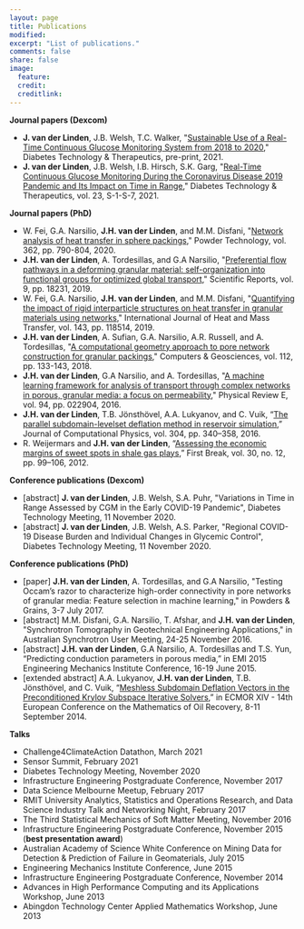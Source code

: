 ```yaml
---
layout: page
title: Publications
modified: 
excerpt: "List of publications."
comments: false
share: false
image:
  feature: 
  credit: 
  creditlink: 
---
```


**Journal papers (Dexcom)**
- **J. van der Linden**, J.B. Welsh, T.C. Walker, "[Sustainable Use of a Real-Time Continuous Glucose Monitoring System from 2018 to 2020](https://doi.org/10.1089/dia.2021.0014)," Diabetes Technology & Therapeutics, pre-print, 2021.
- **J. van der Linden**, J.B. Welsh, I.B. Hirsch, S.K. Garg, "[Real-Time Continuous Glucose Monitoring During the Coronavirus Disease 2019 Pandemic and Its Impact on Time in Range](https://doi.org/10.1089/dia.2020.0649)," Diabetes Technology & Therapeutics, vol. 23, S-1-S-7, 2021.

**Journal papers (PhD)**
- W. Fei, G.A. Narsilio, **J.H. van der Linden**, and M.M. Disfani, "[Network analysis of heat transfer in sphere packings](https://doi.org/10.1016/j.powtec.2019.11.123)," Powder Technology, vol. 362, pp. 790-804, 2020.
- **J.H. van der Linden**, A. Tordesillas, and G.A Narsilio, "[Preferential flow pathways in a deforming granular material: self-organization into functional groups for optimized global transport](https://doi.org/10.1038/s41598-019-54699-6)," Scientific Reports, vol. 9, pp. 18231, 2019.
- W. Fei, G.A. Narsilio, **J.H. van der Linden**, and M.M. Disfani, "[Quantifying the impact of rigid interparticle structures on heat transfer in granular materials using networks](https://doi.org/10.1016/j.ijheatmasstransfer.2019.118514)," International Journal of Heat and Mass Transfer, vol. 143, pp. 118514, 2019.
- **J.H. van der Linden**, A. Sufian, G.A. Narsilio, A.R. Russell, and A. Tordesillas, "[A computational geometry approach to pore network construction for granular packings](https://doi.org/10.1016/j.cageo.2017.12.004)," Computers & Geosciences, vol. 112, pp. 133-143, 2018.
- **J.H. van der Linden**, G.A Narsilio, and A. Tordesillas, "[A machine learning framework for analysis of transport through complex networks in porous, granular media: a focus on permeability](http://dx.doi.org/10.1103/PhysRevE.94.022904)," Physical Review E, vol. 94, pp. 022904, 2016.
- **J.H. van der Linden**, T.B. Jönsthövel, A.A. Lukyanov, and C. Vuik, “[The parallel subdomain-levelset deflation method in reservoir simulation](http://dx.doi.org/10.1016/j.jcp.2015.10.016),” Journal of Computational Physics, vol. 304, pp. 340–358, 2016.
- R. Weijermars and **J.H. van der Linden**, “[Assessing the economic margins of sweet spots in shale gas plays](http://www.fb.eage.org/publication/content?id=65623),” First Break, vol. 30, no. 12, pp. 99–106, 2012.

**Conference publications (Dexcom)**
- [abstract] **J. van der Linden**, J.B. Welsh, S.A. Puhr, "Variations in Time in Range Assessed by CGM in the Early COVID-19 Pandemic", Diabetes Technology Meeting, 11 November 2020.
- [abstract] **J. van der Linden**, J.B. Welsh, A.S. Parker, "Regional COVID-19 Disease Burden and Individual Changes in Glycemic Control", Diabetes Technology Meeting, 11 November 2020.

**Conference publications (PhD)**
- [paper] **J.H. van der Linden**, A. Tordesillas, and G.A Narsilio, "Testing Occam’s razor to characterize high-order connectivity in pore networks of granular media: Feature selection in machine learning," in Powders & Grains, 3-7 July 2017.
- [abstract] M.M. Disfani, G.A. Narsilio, T. Afshar, and **J.H. van der Linden**, "Synchrotron Tomography in Geotechnical Engineering Applications," in Australian Synchrotron User Meeting, 24-25 November 2016.
- [abstract] **J.H. van der Linden**, G.A Narsilio, A. Tordesillas and T.S. Yun, “Predicting conduction parameters in porous media,” in EMI 2015 Engineering Mechanics Institute Conference, 16-19 June 2015.
- [extended abstract] A.A. Lukyanov, **J.H. van der Linden**, T.B. Jönsthövel, and C. Vuik, “[Meshless Subdomain Deflation Vectors in the Preconditioned Krylov Subspace Iterative Solvers](http://www.earthdoc.org/publication/publicationdetails/?publication=77374),” in ECMOR XIV - 14th European Conference on the Mathematics of Oil Recovery, 8-11 September 2014.

**Talks**
- Challenge4ClimateAction Datathon, March 2021
- Sensor Summit, February 2021
- Diabetes Technology Meeting, November 2020
- Infrastructure Engineering Postgraduate Conference, November 2017
- Data Science Melbourne Meetup, February 2017
- RMIT University Analytics, Statistics and Operations Research, and Data Science Industry Talk and Networking Night, February 2017
- The Third Statistical Mechanics of Soft Matter Meeting, November 2016
- Infrastructure Engineering Postgraduate Conference, November 2015 (**best presentation award**)
- Australian Academy of Science White Conference on Mining Data for Detection & Prediction of Failure in Geomaterials, July 2015
- Engineering Mechanics Institute Conference, June 2015
- Infrastructure Engineering Postgraduate Conference, November 2014 
- Advances in High Performance Computing and its Applications Workshop, June 2013
- Abingdon Technology Center Applied Mathematics Workshop, June 2013
